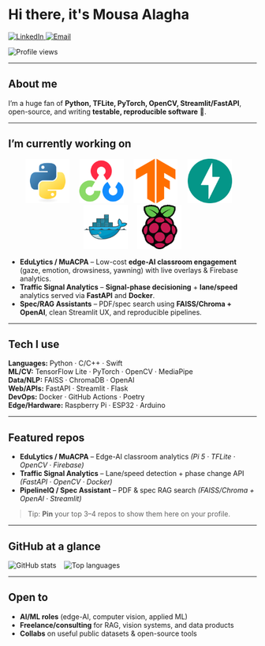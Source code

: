 # Hi there, it's **Mousa Alagha**

<!-- ——— SOCIAL BADGES ——— -->
<p align="left">
  <!-- Replace the `#` with your links -->
  <a href="https://www.linkedin.com/in/mousa-alagha" target="_blank">
    <img src="https://img.shields.io/badge/LinkedIn-0A66C2?style=for-the-badge&logo=linkedin&logoColor=white" alt="LinkedIn"/>
  </a>
  <a href="mailto:mousa.alaghaa@gmail.com">
    <img src="https://img.shields.io/badge/Email-0078D4?style=for-the-badge&logo=gmail&logoColor=white" alt="Email"/>
  </a>
</p>

<!-- Profile views counter -->
<img src="https://komarev.com/ghpvc/?username=mousa-alagha&label=Profile%20views&color=0e75b6&style=for-the-badge" alt="Profile views"/>

---

## About me

I’m a huge fan of **Python, TFLite, PyTorch, OpenCV, Streamlit/FastAPI**, open-source, and writing **testable, reproducible software** 🧪.  

---

## I’m currently working on

<p align="center">
  <!-- You can replace these icons with your own images/GIFs of projects -->
  <img src="https://raw.githubusercontent.com/devicons/devicon/master/icons/python/python-original.svg" width="90" alt="Python"/>
  &nbsp;&nbsp;&nbsp;
  <img src="https://raw.githubusercontent.com/devicons/devicon/master/icons/opencv/opencv-original.svg" width="90" alt="OpenCV"/>
  &nbsp;&nbsp;&nbsp;
  <img src="https://raw.githubusercontent.com/devicons/devicon/master/icons/tensorflow/tensorflow-original.svg" width="90" alt="TensorFlow/TFLite"/>
  &nbsp;&nbsp;&nbsp;
  <img src="https://raw.githubusercontent.com/devicons/devicon/master/icons/fastapi/fastapi-original.svg" width="90" alt="FastAPI"/>
  &nbsp;&nbsp;&nbsp;
  <img src="https://raw.githubusercontent.com/devicons/devicon/master/icons/docker/docker-original.svg" width="90" alt="Docker"/>
  &nbsp;&nbsp;&nbsp;
  <img src="https://raw.githubusercontent.com/devicons/devicon/master/icons/raspberrypi/raspberrypi-original.svg" width="90" alt="Raspberry Pi"/>
</p>

- **EduLytics / MuACPA** – Low-cost **edge-AI classroom engagement** (gaze, emotion, drowsiness, yawning) with live overlays & Firebase analytics.  
- **Traffic Signal Analytics** – **Signal-phase decisioning** + **lane/speed** analytics served via **FastAPI** and **Docker**.  
- **Spec/RAG Assistants** – PDF/spec search using **FAISS/Chroma + OpenAI**, clean Streamlit UX, and reproducible pipelines.

---

## Tech I use

**Languages:** Python · C/C++ · Swift  
**ML/CV:** TensorFlow Lite · PyTorch · OpenCV · MediaPipe  
**Data/NLP:** FAISS · ChromaDB · OpenAI  
**Web/APIs:** FastAPI · Streamlit · Flask  
**DevOps:** Docker · GitHub Actions · Poetry  
**Edge/Hardware:** Raspberry Pi · ESP32 · Arduino

---

## Featured repos
- **EduLytics / MuACPA** – Edge-AI classroom analytics *(Pi 5 · TFLite · OpenCV · Firebase)*  
- **Traffic Signal Analytics** – Lane/speed detection + phase change API *(FastAPI · OpenCV · Docker)*  
- **PipelineIQ / Spec Assistant** – PDF & spec RAG search *(FAISS/Chroma + OpenAI · Streamlit)*  

> Tip: **Pin** your top 3–4 repos to show them here on your profile.

---

## GitHub at a glance

<p>
  <img src="https://github-readme-stats.vercel.app/api?username=mousa-alagha&show_icons=true" height="165" alt="GitHub stats"/>
  &nbsp;&nbsp;
  <img src="https://github-readme-stats.vercel.app/api/top-langs/?username=mousa-alagha&layout=compact" height="165" alt="Top languages"/>
</p>

---

## Open to
- **AI/ML roles** (edge-AI, computer vision, applied ML)  
- **Freelance/consulting** for RAG, vision systems, and data products  
- **Collabs** on useful public datasets & open-source tools  
